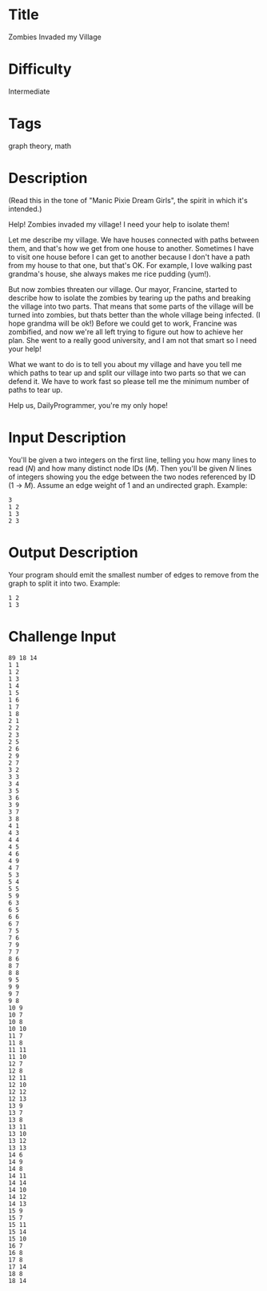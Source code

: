 # Title

Zombies Invaded my Village

# Difficulty

Intermediate

# Tags

graph theory, math

# Description

(Read this in the tone of "Manic Pixie Dream Girls", the spirit in which it's intended.)

Help! Zombies invaded my village! I need your help to isolate them!

Let me describe my village. We have houses connected with paths between them, and that's how we get from one house to another. Sometimes I have to visit one house before I can get to another because I don't have a path from my house to that one, but that's OK. For example, I love walking past grandma's house, she always makes me rice pudding (yum!). 

But now zombies threaten our village. Our mayor, Francine, started to describe how to isolate the zombies by tearing up the paths and breaking the village into two parts. That means that some parts of the village will be turned into zombies, but thats better than the whole village being infected. (I hope grandma will be ok!) Before we could get to work, Francine was zombified, and now we're all left trying to figure out how to achieve her plan. She went to a really good university, and I am not that smart so I need your help!

What we want to do is to tell you about my village and have you tell me which paths to tear up and split our village into two parts so that we can defend it. We have to work fast so please tell me the minimum number of paths to tear up. 

Help us, DailyProgrammer, you're my only hope!

# Input Description

You'll be given a two integers on the first line, telling you how many lines to read (*N*) and how many distinct node IDs (*M*). Then you'll be given *N* lines of integers showing you the edge between the two nodes referenced by ID (1 -> *M*). Assume an edge weight of 1 and an undirected graph. Example:

    3
    1 2
    1 3
    2 3

# Output Description

Your program should emit the smallest number of edges to remove from the graph to split it into two. Example:

    1 2
    1 3

# Challenge Input

    89 18 14
    1 1 
    1 2 
    1 3 
    1 4 
    1 5 
    1 6 
    1 7 
    1 8 
    2 1 
    2 2 
    2 3 
    2 5 
    2 6 
    2 9 
    2 7 
    3 2 
    3 3 
    3 4 
    3 5 
    3 6 
    3 9 
    3 7 
    3 8 
    4 1 
    4 3 
    4 4 
    4 5 
    4 6 
    4 9 
    4 7 
    5 3 
    5 4 
    5 5 
    5 9 
    6 3 
    6 5 
    6 6 
    6 7 
    7 5 
    7 6 
    7 9 
    7 7 
    8 6 
    8 7 
    8 8 
    9 5 
    9 9 
    9 7 
    9 8 
    10 9 
    10 7 
    10 8 
    10 10 
    11 7 
    11 8 
    11 11 
    11 10 
    12 7 
    12 8 
    12 11 
    12 10 
    12 12 
    12 13 
    13 9 
    13 7 
    13 8 
    13 11 
    13 10 
    13 12 
    13 13 
    14 6 
    14 9 
    14 8 
    14 11 
    14 14 
    14 10 
    14 12 
    14 13 
    15 9 
    15 7 
    15 11 
    15 14 
    15 10 
    16 7 
    16 8 
    17 8 
    17 14 
    18 8 
    18 14 
